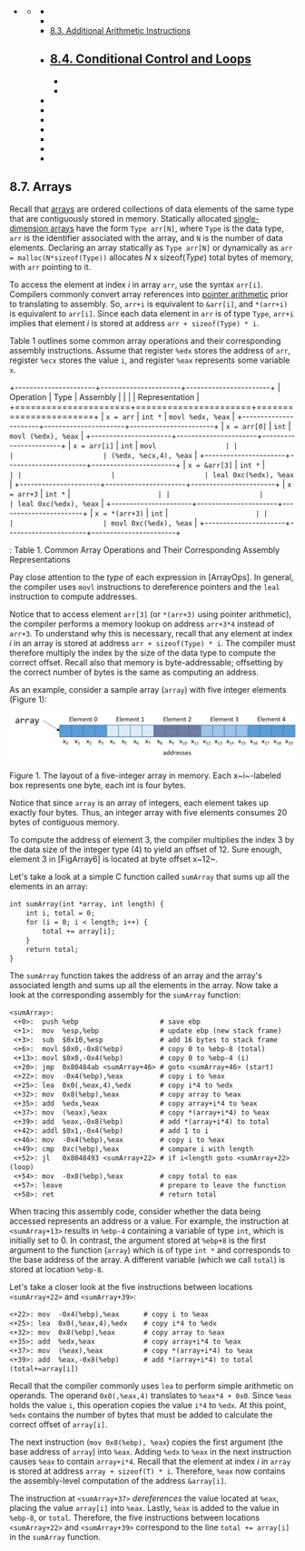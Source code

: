

 







-   -  
        -  
        -  
        -   [8.3. Additional Arithmetic
            Instructions]()
        -   [8.4. Conditional Control and
            Loops]()
            -  
            -  
            -  
        -  
        -  
        -  
        -  
        -  
        -  
        -  





















## 8.7. Arrays 

Recall that
[arrays](../C1-C_intro/arrays_strings.html#_introduction_to_arrays)
are ordered collections of data elements of the same type that are
contiguously stored in memory. Statically allocated [single-dimension
arrays](../C2-C_depth/arrays.html#_single_dimensional_arrays)
have the form `Type arr[N]`, where `Type` is the data type, `arr` is the
identifier associated with the array, and `N` is the number of data
elements. Declaring an array statically as `Type arr[N]` or dynamically
as `arr = malloc(N*sizeof(Type))` allocates *N* x sizeof(*Type*) total
bytes of memory, with `arr` pointing to it.


To access the element at index *i* in array `arr`, use the syntax
`arr[i]`. Compilers commonly convert array references into [pointer
arithmetic](../C2-C_depth/pointers.html#_pointer_variables) prior
to translating to assembly. So, `arr+i` is equivalent to `&arr[i]`, and
`*(arr+i)` is equivalent to `arr[i]`. Since each data element in `arr`
is of type `Type`, `arr+i` implies that element *i* is stored at address
`arr + sizeof(Type) * i`.


Table 1 outlines some common array operations and their
corresponding assembly instructions. Assume that register `%edx` stores
the address of `arr`, register `%ecx` stores the value `i`, and register
`%eax` represents some variable `x`.


+----------------------+----------------------+-----------------------+
| Operation            | Type                 | Assembly              |
|                      |                      | Representation        |
+======================+======================+=======================+
| `x = arr`            | `int *`              | `movl %edx, %eax`     |
+----------------------+----------------------+-----------------------+
| `x = arr[0]`         | `int`                | `movl (%edx), %eax`   |
+----------------------+----------------------+-----------------------+
| `x = arr[i]`         | `int`                | `movl                 |
|                      |                      | (%edx, %ecx,4), %eax` |
+----------------------+----------------------+-----------------------+
| `x = &arr[3]`        | `int *`              | `                     |
|                      |                      | leal 0xc(%edx), %eax` |
+----------------------+----------------------+-----------------------+
| `x = arr+3`          | `int *`              | `                     |
|                      |                      | leal 0xc(%edx), %eax` |
+----------------------+----------------------+-----------------------+
| `x = *(arr+3)`       | `int`                | `                     |
|                      |                      | movl 0xc(%edx), %eax` |
+----------------------+----------------------+-----------------------+

: Table 1. Common Array Operations and Their Corresponding Assembly
Representations

Pay close attention to the *type* of each expression in
\[ArrayOps\]. In general, the compiler uses `movl`
instructions to dereference pointers and the `leal` instruction to
compute addresses.


Notice that to access element `arr[3]` (or `*(arr+3)` using pointer
arithmetic), the compiler performs a memory lookup on address `arr+3*4`
instead of `arr+3`. To understand why this is necessary, recall that any
element at index *i* in an array is stored at address
`arr + sizeof(Type) * i`. The compiler must therefore multiply the index
by the size of the data type to compute the correct offset. Recall also
that memory is byte-addressable; offsetting by the correct number of
bytes is the same as computing an address.


As an example, consider a sample array (`array`) with five integer
elements (Figure 1):




![Each integer in the array requires four bytes.](_images/arrayFig.png)


Figure 1. The layout of a five-integer array in memory. Each
x~i~-labeled box represents one byte, each int is four bytes.


Notice that since `array` is an array of integers, each element takes up
exactly four bytes. Thus, an integer array with five elements consumes
20 bytes of contiguous memory.


To compute the address of element 3, the compiler multiplies the index 3
by the data size of the integer type (4) to yield an offset of 12. Sure
enough, element 3 in \[FigArray6\] is located at byte
offset x~12~.


Let's take a look at a simple C function called `sumArray` that sums up
all the elements in an array:




```
int sumArray(int *array, int length) {
    int i, total = 0;
    for (i = 0; i < length; i++) {
        total += array[i];
    }
    return total;
}
```


The `sumArray` function takes the address of an array and the array's
associated length and sums up all the elements in the array. Now take a
look at the corresponding assembly for the `sumArray` function:




    <sumArray>:
     <+0>:  push %ebp                    # save ebp
     <+1>:  mov  %esp,%ebp               # update ebp (new stack frame)
     <+3>:  sub  $0x10,%esp              # add 16 bytes to stack frame
     <+6>:  movl $0x0,-0x8(%ebp)         # copy 0 to %ebp-8 (total)
     <+13>: movl $0x0,-0x4(%ebp)         # copy 0 to %ebp-4 (i)
     <+20>: jmp  0x80484ab <sumArray+46> # goto <sumArray+46> (start)
     <+22>: mov  -0x4(%ebp),%eax         # copy i to %eax
     <+25>: lea  0x0(,%eax,4),%edx       # copy i*4 to %edx
     <+32>: mov  0x8(%ebp),%eax          # copy array to %eax
     <+35>: add  %edx,%eax               # copy array+i*4 to %eax
     <+37>: mov  (%eax),%eax             # copy *(array+i*4) to %eax
     <+39>: add  %eax,-0x8(%ebp)         # add *(array+i*4) to total
     <+42>: addl $0x1,-0x4(%ebp)         # add 1 to i
     <+46>: mov  -0x4(%ebp),%eax         # copy i to %eax
     <+49>: cmp  0xc(%ebp),%eax          # compare i with length
     <+52>: jl   0x8048493 <sumArray+22> # if i<length goto <sumArray+22> (loop)
     <+54>: mov  -0x8(%ebp),%eax         # copy total to eax
     <+57>: leave                        # prepare to leave the function
     <+58>: ret                          # return total


When tracing this assembly code, consider whether the data being
accessed represents an address or a value. For example, the instruction
at `<sumArray+13>` results in `%ebp-4` containing a variable of type
`int`, which is initially set to 0. In contrast, the argument stored at
`%ebp+8` is the first argument to the function (`array`) which is of
type `int *` and corresponds to the base address of the array. A
different variable (which we call `total`) is stored at location
`%ebp-8`.


Let's take a closer look at the five instructions between locations
`<sumArray+22>` and `<sumArray+39>`:




    <+22>: mov  -0x4(%ebp),%eax      # copy i to %eax
    <+25>: lea  0x0(,%eax,4),%edx    # copy i*4 to %edx
    <+32>: mov  0x8(%ebp),%eax       # copy array to %eax
    <+35>: add  %edx,%eax            # copy array+i*4 to %eax
    <+37>: mov  (%eax),%eax          # copy *(array+i*4) to %eax
    <+39>: add  %eax,-0x8(%ebp)      # add *(array+i*4) to total (total+=array[i])


Recall that the compiler commonly uses `lea` to perform simple
arithmetic on operands. The operand `0x0(,%eax,4)` translates to
`%eax*4 + 0x0`. Since `%eax` holds the value `i`, this operation copies
the value `i*4` to `%edx`. At this point, `%edx` contains the number of
bytes that must be added to calculate the correct offset of `array[i]`.


The next instruction (`mov 0x8(%ebp), %eax`) copies the first argument
(the base address of `array`) into `%eax`. Adding `%edx` to `%eax` in
the next instruction causes `%eax` to contain `array+i*4`. Recall that
the element at index *i* in `array` is stored at address
`array + sizeof(T) * i`. Therefore, `%eax` now contains the
assembly-level computation of the address `&array[i]`.


The instruction at `<sumArray+37>` *dereferences* the value located at
`%eax`, placing the value `array[i]` into `%eax`. Lastly, `%eax` is
added to the value in `%ebp-8`, or `total`. Therefore, the five
instructions between locations `<sumArray+22>` and `<sumArray+39>`
correspond to the line `total += array[i]` in the `sumArray` function.





